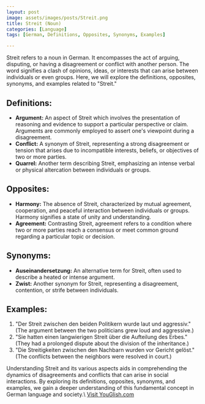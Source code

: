 ```yaml
---
layout: post
image: assets/images/posts/Streit.png
title: Streit (Noun)
categories: [Language]
tags: [German, Definitions, Opposites, Synonyms, Examples]

---
```


Streit refers to a noun in German. It encompasses the act of arguing, disputing, or having a disagreement or conflict with another person. The word signifies a clash of opinions, ideas, or interests that can arise between individuals or even groups. Here, we will explore the definitions, opposites, synonyms, and examples related to "Streit."

## Definitions:
- **Argument:** An aspect of Streit which involves the presentation of reasoning and evidence to support a particular perspective or claim. Arguments are commonly employed to assert one's viewpoint during a disagreement.
- **Conflict:** A synonym of Streit, representing a strong disagreement or tension that arises due to incompatible interests, beliefs, or objectives of two or more parties.
- **Quarrel:** Another term describing Streit, emphasizing an intense verbal or physical altercation between individuals or groups.

## Opposites:
- **Harmony:** The absence of Streit, characterized by mutual agreement, cooperation, and peaceful interaction between individuals or groups. Harmony signifies a state of unity and understanding.
- **Agreement:** Contrasting Streit, agreement refers to a condition where two or more parties reach a consensus or meet common ground regarding a particular topic or decision.

## Synonyms:
- **Auseinandersetzung:** An alternative term for Streit, often used to describe a heated or intense argument.
- **Zwist:** Another synonym for Streit, representing a disagreement, contention, or strife between individuals.

## Examples:
1. "Der Streit zwischen den beiden Politikern wurde laut und aggressiv." (The argument between the two politicians grew loud and aggressive.)
2. "Sie hatten einen langwierigen Streit über die Aufteilung des Erbes." (They had a prolonged dispute about the division of the inheritance.)
3. "Die Streitigkeiten zwischen den Nachbarn wurden vor Gericht gelöst." (The conflicts between the neighbors were resolved in court.)

Understanding Streit and its various aspects aids in comprehending the dynamics of disagreements and conflicts that can arise in social interactions. By exploring its definitions, opposites, synonyms, and examples, we gain a deeper understanding of this fundamental concept in German language and society.\ <a id="yg-widget-0" class="youglish-widget" data-query="Streit" data-lang="german" data-components="8412" data-auto-start="0" data-bkg-color="theme_light" data-title="How%20to%20pronounce%20Streit%20in%20German"  rel="nofollow" href="https://youglish.com">Visit YouGlish.com</a><script async src="https://youglish.com/public/emb/widget.js" charset="utf-8"></script>